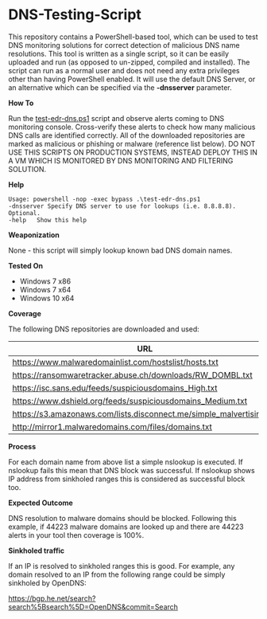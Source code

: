 # DNS-Testing-Script

This repository contains a PowerShell-based tool, which can be used to test DNS monitoring solutions for correct detection of malicious DNS name resolutions. This tool is written as a single script, so it can be easily uploaded and run (as opposed to un-zipped, compiled and installed). The script can run as a normal user and does not need any extra privileges other than having PowerShell enabled. It will use the default DNS Server, or an alternative which can be specified via the **-dnsserver** parameter. 


**How To**

Run the [test-edr-dns.ps1](test-edr-dns.ps1) script and observe alerts coming to DNS monitoring console. Cross-verify these alerts to check how many malicious DNS calls are identified correctly. All of the downloaded repositories are marked as malicious or phishing or malware (reference list below). DO NOT USE THIS SCRIPTS ON PRODUCTION SYSTEMS, INSTEAD DEPLOY THIS IN A VM WHICH IS MONITORED BY DNS MONITORING AND FILTERING SOLUTION.  

**Help**
```
Usage: powershell -nop -exec bypass .\test-edr-dns.ps1 
-dnsserver Specify DNS server to use for lookups (i.e. 8.8.8.8). Optional.
-help   Show this help
```

**Weaponization** 

None - this script will simply lookup known bad DNS domain names.

**Tested On**

* Windows 7 x86
* Windows 7 x64
* Windows 10 x64

**Coverage**

The following DNS repositories are downloaded and used: 

| URL | Source | 
| ------------- | ------------- |
| https://www.malwaredomainlist.com/hostslist/hosts.txt | MalwareDomainList | 
| https://ransomwaretracker.abuse.ch/downloads/RW_DOMBL.txt | Abuse.ch |
| https://isc.sans.edu/feeds/suspiciousdomains_High.txt | SANS | 
| https://www.dshield.org/feeds/suspiciousdomains_Medium.txt | DSHIELD | 
| https://s3.amazonaws.com/lists.disconnect.me/simple_malvertising.txt | disconnect.me | 
| http://mirror1.malwaredomains.com/files/domains.txt | malwaredomains.com | 

**Process** 

For each domain name from above list a simple nslookup is executed. If nslookup fails this mean that DNS block was successful. If nslookup shows IP address from sinkholed ranges this is considered as successful block too.

**Expected Outcome**

DNS resolution to malware domains should be blocked. Following this example, if 44223 malware domains are looked up and there are 44223 alerts in your tool then coverage is 100%.

**Sinkholed traffic**

If an IP is resolved to sinkholed ranges this is good. For example, any domain resolved to an IP from the following range could be simply sinkholed by OpenDNS:

https://bgp.he.net/search?search%5Bsearch%5D=OpenDNS&commit=Search

